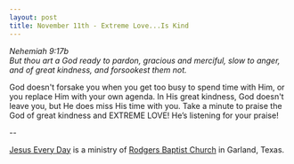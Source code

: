 ```yaml
---
layout: post
title: November 11th - Extreme Love...Is Kind
---
```


_Nehemiah 9:17b  
But thou art a God ready to pardon, gracious and merciful, slow to
anger, and of great kindness, and forsookest them not._

God doesn't forsake you when you get too busy to spend time with
Him, or you replace Him with your own agenda. In His great kindness,
God doesn't leave you, but He does miss His time with you. Take a
minute to praise the God of great kindness and EXTREME LOVE!
He&rsquo;s listening for your praise!

 --

<a href=http://jesuseveryday.net>Jesus Every Day</a> is a ministry of <a href=http://rodgersbaptist.net>Rodgers Baptist Church</a> in Garland, Texas.

